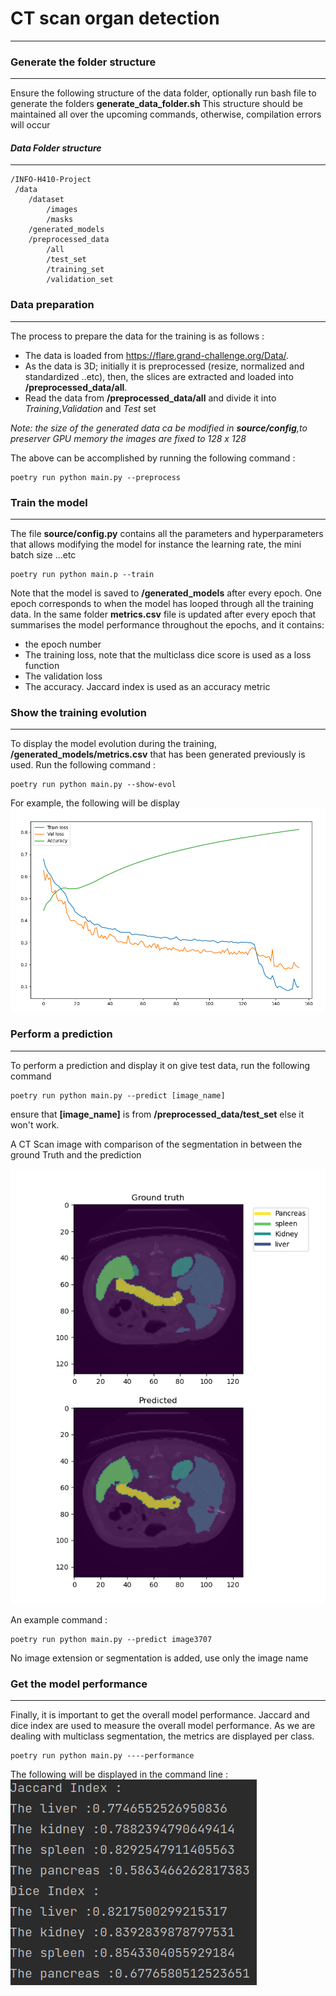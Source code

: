 # CT scan organ detection

---------------------------------
### Generate the folder structure

---------------------------------

Ensure the following structure of the data folder, optionally run bash file to generate the folders **generate_data_folder.sh**
This structure should be maintained all over the upcoming commands, otherwise, compilation errors will occur
#### *Data Folder structure*

---------------------------------
```text
/INFO-H410-Project 
 /data  
    /dataset  
        /images  
        /masks  
    /generated_models  
    /preprocessed_data  
        /all
        /test_set
        /training_set
        /validation_set
``` 
### Data preparation

---------------------------------
The process to prepare the data for the training is as follows : 

- The data is loaded from https://flare.grand-challenge.org/Data/.
- As the data is 3D; initially it is preprocessed (resize, normalized and standardized ..etc),
  then, the slices are extracted and loaded into **/preprocessed_data/all**. 
- Read the data from **/preprocessed_data/all** and divide it into  *Training*,*Validation* and *Test* set 

*Note: the size of the generated data ca be modified in **source/config**,to preserver GPU memory the images are fixed to 128 x 128*

The above can be accomplished by running the following command  : 
```
poetry run python main.py --preprocess
```
### Train the model 

---------------------------------
The file  **source/config.py** contains all the parameters and hyperparameters that allows modifying the model for instance the learning rate, the mini batch size ...etc
```
poetry run python main.p --train
```
Note that the model is saved to **/generated_models** after every epoch. One epoch corresponds to when the model has looped through all the training data. In the same folder **metrics.csv** file is updated after every epoch that 
summarises the model performance throughout the epochs, and it contains: 
- the epoch number
- The training loss, note that the multiclass dice score is used as a loss function
- The validation loss 
- The accuracy. Jaccard index is used as an accuracy metric

### Show the training evolution 

---------------------------------
To display the model evolution during the training, **/generated_models/metrics.csv** that has been generated previously is used. 
Run the following command : 
```
poetry run python main.py --show-evol
```
For example, the following will be display 
![Alt text](readme_images/evol.png "Training evolution")
### Perform a prediction

---------------------------------
To perform a prediction and display it on give test data, run the following command

```
poetry run python main.py --predict [image_name]
```
ensure that **[image_name]**  is from **/preprocessed_data/test_set**
else it won't work. 

A CT Scan image with comparison of the segmentation in between the ground Truth and the prediction 

![Alt text](readme_images/predic.png "Training evolution")

An example command :
```
poetry run python main.py --predict image3707
```
No image extension or segmentation is added, use only the image name 

### Get the model performance

---------------------------------
Finally, it is important to get the overall model performance. Jaccard and dice index are used 
to measure the overall model performance. As we are dealing with multiclass segmentation, the metrics are displayed per class.  

```
poetry run python main.py ----performance
```
The following will be displayed in the command line :
![Alt text](readme_images/perform.png )

